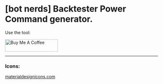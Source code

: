 # [bot nerds] Backtester Power Command generator.

Use the tool:

<a href="https://www.buymeacoffee.com/SanCoca" target="_blank"><img src="https://cdn.buymeacoffee.com/buttons/default-yellow.png" alt="Buy Me A Coffee" height="41" width="174"></a>

---

### Icons:

[materialdesignicons.com](https://materialdesignicons.com/)
